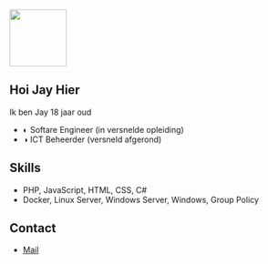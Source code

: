 <div id="header" align="left">
  <img src="https://media.giphy.com/media/FoVzfcqCDSb7zCynOp/giphy.gif" width="100"/>
</div>

## Hoi Jay Hier

Ik ben Jay 18 jaar oud
- ◐ Softare Engineer (in versnelde opleiding)
- ◑ ICT Beheerder (versneld afgerond)

## Skills
- PHP, JavaScript, HTML, CSS, C# 
- Docker, Linux Server, Windows Server, Windows, Group Policy

## Contact
- [Mail](mailto:no-reply@jverrijt.com)
